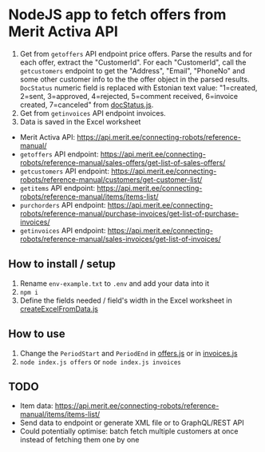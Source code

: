 # NodeJS app to fetch offers from Merit Activa API

1. Get from `getoffers` API endpoint price offers. Parse the results and for each offer, extract the "CustomerId". For each "CustomerId", call the `getcustomers` endpoint to get the "Address", "Email", "PhoneNo" and some other customer info to the the offer object in the parsed results. `DocStatus` numeric field is replaced with Estonian text value: "1=created, 2=sent, 3=approved, 4=rejected, 5=comment received, 6=invoice created, 7=canceled" from [docStatus.js](docStatus.js).
2. Get from `getinvoices` API endpoint invoices.
3. Data is saved in the Excel worksheet

* Merit Activa API: https://api.merit.ee/connecting-robots/reference-manual/
* `getoffers` API endpoint: https://api.merit.ee/connecting-robots/reference-manual/sales-offers/get-list-of-sales-offers/
* `getcustomers` API endpoint: https://api.merit.ee/connecting-robots/reference-manual/customers/get-customer-list/
* `getitems` API endpoint: https://api.merit.ee/connecting-robots/reference-manual/items/items-list/
* `purchorders` API endpoint: https://api.merit.ee/connecting-robots/reference-manual/purchase-invoices/get-list-of-purchase-invoices/
* `getinvoices` API endpoint: https://api.merit.ee/connecting-robots/reference-manual/sales-invoices/get-list-of-invoices/

## How to install / setup

1. Rename `env-example.txt` to `.env` and add your data into it
2. `npm i`
3. Define the fields needed / field's width in the Excel worksheet in [createExcelFromData.js](createExcelFromData.js)

## How to use
1. Change the `PeriodStart` and `PeriodEnd` in [offers.js](offers.js) or in [invoices.js](invoices.js)
2. `node index.js offers` or `node index.js invoices`

## TODO

* Item data: https://api.merit.ee/connecting-robots/reference-manual/items/items-list/
* Send data to endpoint or generate XML file or to GraphQL/REST API
* Could potentially optimise: batch fetch multiple customers at once instead of fetching them one by one